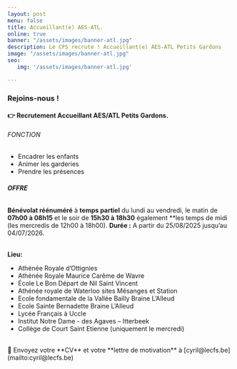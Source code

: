 ```yaml
---
layout: post
menu: false
title: Accueillant(e) AES-ATL.
online: true
banner: "/assets/images/banner-atl.jpg"
description: Le CFS recrute ! Accueillant(e) AES-ATL Petits Gardons
image: "/assets/images/banner-atl.jpg"
seo:
   img: '/assets/images/banner-atl.jpg'

---
```

### Rejoins-nous !

#### 👉 Recrutement Accueillant AES/ATL Petits Gardons.

###### FONCTION

- Encadrer les enfants
- Animer les garderies
- Prendre les présences

###### **OFFRE**

**Bénévolat réénuméré** à **temps partiel** du lundi au vendredi, le matin de **07h00 à 08h15** et le soir de **15h30 à 18h30** également **les temps de midi (les mercredis de 12h00 à 18h00).
**Durée :** A partir du 25/08/2025 jusqu’au 04/07/2026.<br>

<br>**Lieu:** 

- Athénée Royale d’Ottignies <br>
- Athénée Royale Maurice Carême de Wavre <br>
- École Le Bon Départ de Nil Saint Vincent <br>
- Athénée royale de Waterloo sites Mésanges et Station <br>
- Ecole fondamentale de la Vallée Bailly Braine L’Alleud <br>
- Ecole Sainte Bernadette Braine L’Alleud <br>
- Lycée Français à Uccle <br>
- Institut Notre Dame - des Agaves – Itterbeek <br>
- Collège de Court Saint Etienne (uniquement le mercredi) <br>

<br>
📩 Envoyez votre **CV** et votre **lettre de motivation** à [cyril@lecfs.be](mailto:cyril@lecfs.be)
